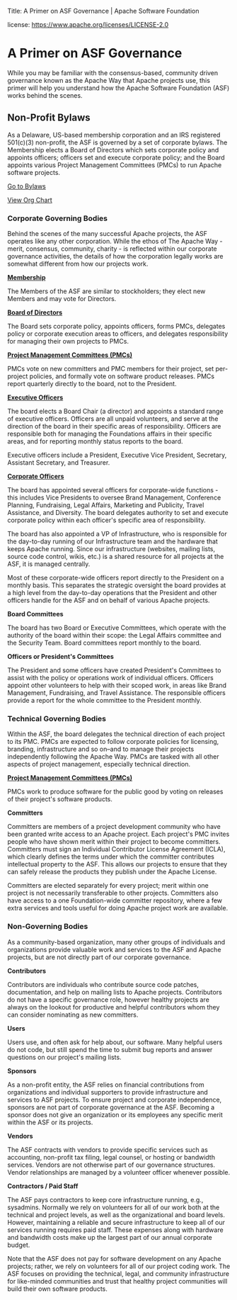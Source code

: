 Title: A Primer on ASF Governance | Apache Software Foundation

license: https://www.apache.org/licenses/LICENSE-2.0

# A Primer on ASF Governance
While you may be familiar with the consensus-based, community driven governance known as the Apache Way that Apache projects use, this primer will help you understand how the Apache Software Foundation (ASF) works behind the scenes.

## Non-Profit Bylaws 
As a Delaware, US-based membership corporation and an IRS registered 501(c)(3) non-profit, the ASF is governed by a set of corporate bylaws. The Membership elects a Board of Directors which sets corporate policy and appoints officers; officers set and execute corporate policy; and the Board appoints various Project Management Committees (PMCs) to run Apache software projects.

<p><a class="btn btn-default mx-10" href="https://apache.org/foundation/bylaws.html" role="button">Go to Bylaws</a> <p><a class="btn btn-default mx-10" href="https://www.apache.org/foundation/governance/orgchart" role="button">View Org Chart</a> 

### Corporate Governing Bodies 
Behind the scenes of the many successful Apache projects, the ASF operates like any other corporation. While the ethos of The Apache Way - merit, consensus, community, charity - is reflected within our corporate governance activities, the details of how the corporation legally works are somewhat different from how our projects work.

**[Membership](members.html)**

The Members of the ASF are similar to stockholders; they elect new Members and may vote for Directors. 

**[Board of Directors](board.html)**

The Board sets corporate policy, appoints officers, forms PMCs, delegates policy or corporate execution areas to officers, and delegates responsibility for managing their own projects to PMCs. 

**[Project Management Committees (PMCs)](pmcs.html)**

PMCs vote on new committers and PMC members for their project, set per-project policies, and formally vote on software product releases. PMCs report quarterly directly to the board, not to the President.

**[Executive Officers](https://apache.org/foundation/leadership)**

The board elects a Board Chair (a director) and appoints a standard range of executive officers. Officers are all unpaid volunteers, and serve at the direction of the board in their specific areas of responsibility. Officers are responsible both for managing the Foundations affairs in their specific areas, and for reporting monthly status reports to the board.

Executive officers include a President, Executive Vice President, Secretary, Assistant Secretary, and Treasurer.

**[Corporate Officers](https://apache.org/foundation/leadership)**

The board has appointed several officers for corporate-wide functions - this includes Vice Presidents to oversee Brand Management, Conference Planning, Fundraising, Legal Affairs, Marketing and Publicity, Travel Assistance, and Diversity. The board delegates authority to set and execute corporate policy within each officer's specific area of responsibility.

The board has also appointed a VP of Infrastructure, who is responsible for the day-to-day running of our Infrastructure team and the hardware that keeps Apache running. Since our infrastructure (websites, mailing lists, source code control, wikis, etc.) is a shared resource for all projects at the ASF, it is managed centrally.

Most of these corporate-wide officers report directly to the President on a monthly basis. This separates the strategic oversight the board provides at a high level from the day-to-day operations that the President and other officers handle for the ASF and on behalf of various Apache projects.

**Board Committees**

The board has two Board or Executive Committees, which operate with the authority of the board within their scope: the Legal Affairs committee and the Security Team. Board committees report monthly to the board.

**Officers or President's Committees**

The President and some officers have created President's Committees to assist with the policy or operations work of individual officers. Officers appoint other volunteers to help with their scoped work, in areas like Brand Management, Fundraising, and Travel Assistance. The responsible officers provide a report for the whole committee to the President monthly.

### Technical Governing Bodies
Within the ASF, the board delegates the technical direction of each project to its PMC. PMCs are expected to follow corporate policies for licensing, branding, infrastructure and so on–and to manage their projects independently following the Apache Way. PMCs are tasked with all other aspects of project management, especially technical direction.

**[Project Management Committees (PMCs)](pmcs.html)**

PMCs work to produce software for the public good by voting on releases of their project's software products. 

**Committers**

Committers are members of a project development community who have been granted write access to an Apache project. Each project's PMC invites people who have shown merit within their project to become committers. Committers must sign an Individual Contributor License Agreement (ICLA), which clearly defines the terms under which the committer contributes intellectual property to the ASF. This allows our projects to ensure that they can safely release the products they publish under the Apache License.

Committers are elected separately for every project; merit within one project is not necessarily transferable to other projects. Committers also have access to a one Foundation-wide committer repository, where a few extra services and tools useful for doing Apache project work are available. 

### Non-Governing Bodies 
As a community-based organization, many other groups of individuals and organizations provide valuable work and services to the ASF and Apache projects, but are not directly part of our corporate governance.

**Contributors**

Contributors are individuals who contribute source code patches, documentation, and help on mailing lists to Apache projects. Contributors do not have a specific governance role, however healthy projects are always on the lookout for productive and helpful contributors whom they can consider nominating as new committers.

**Users**
  
Users use, and often ask for help about, our software. Many helpful users do not code, but still spend the time to submit bug reports and answer questions on our project's mailing lists.

**Sponsors**
  
As a non-profit entity, the ASF relies on financial contributions from organizations and individual supporters to provide infrastructure and services to ASF projects. To ensure project and corporate independence, sponsors are not part of corporate governance at the ASF. Becoming a sponsor does not give an organization or its employees any specific merit within the ASF or its projects.

**Vendors**
  
The ASF contracts with vendors to provide specific services such as accounting, non-profit tax filing, legal counsel, or hosting or bandwidth services. Vendors are not otherwise part of our governance structures. Vendor relationships are managed by a volunteer officer whenever possible.

**Contractors / Paid Staff**
  
The ASF pays  contractors to keep core infrastructure running, e.g., sysadmins. Normally we rely on volunteers for all of our work both at the technical and project levels, as well as the organizational and board levels. However, maintaining a reliable and secure infrastructure to keep all of our services running requires paid staff. These expenses along with hardware and bandwidth costs make up the largest part of our annual corporate budget. 

Note that the ASF does not pay for software development on any Apache projects; rather, we rely on volunteers for all of our project coding work. The ASF focuses on providing the technical, legal, and community infrastructure for like-minded communities and trust that healthy project communities will build their own software products.

